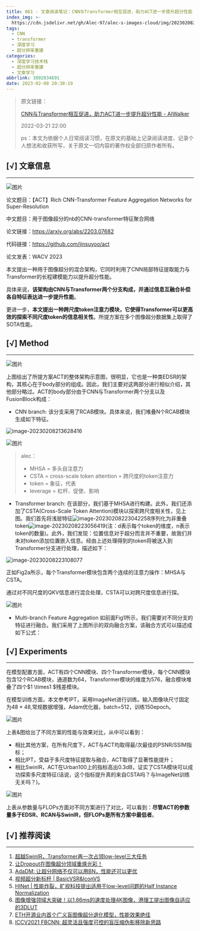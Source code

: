 ```yaml
---
title: 061 - 文章阅读笔记：CNN与Transformer相互促进，助力ACT进一步提升超分性能 - AIWalker
index_img: >-
  https://cdn.jsdelivr.net/gh/Alec-97/alec-s-images-cloud/img/202302082240702.jpg
tags:
  - CNN
  - transformer
  - 深度学习
  - 超分辨率重建
categories:
  - 深度学习技术栈
  - 超分辨率重建
  - 文章学习
abbrlink: 3802034691
date: 2023-02-08 20:30:19
---
```


> 原文链接：
>
> [CNN与Transformer相互促进，助力ACT进一步提升超分性能 - AIWalker](https://mp.weixin.qq.com/s?__biz=MzIyMjIxNDk3OA==&mid=2651687821&idx=1&sn=605624f3ae6289b5f2f0e10420ead7db&scene=21#wechat_redirect)
>
> 2022-03-21 22:00
>
> ps：本文为依据个人日常阅读习惯，在原文的基础上记录阅读进度、记录个人想法和收获所写，关于原文一切内容的著作权全部归原作者所有。



## [√] 文章信息

---

![图片](https://cdn.jsdelivr.net/gh/Alec-97/alec-s-images-cloud/img/202302082240802.jpg)

论文题目：【ACT】Rich CNN-Transformer Feature Aggregation Networks for Super-Resolution

中文题目：用于图像超分的nb的CNN-transformer特征聚合网络

论文链接：https://arxiv.org/abs/2203.07682

代码链接：https://github.com/jinsuyoo/act

论文发表：WACV 2023

本文提出一种用于图像超分的混合架构，它同时利用了CNN局部特征提取能力与Transformer的长程建模能力以提升超分性能。

具体来说，**该架构由CNN与Transformer两个分支构成，并通过信息互融合补偿各自特征表达进一步提升性能**。

更进一步，**本文提出一种跨尺度token注意力模块，它使得Transformer可以更高效的探索不同尺度token的信息相关性**。所提方案在多个图像超分数据集上取得了SOTA性能。



## [√] Method

---

![图片](https://cdn.jsdelivr.net/gh/Alec-97/alec-s-images-cloud/img/202302082240803.jpg)

上图给出了所提方案ACT的整体架构示意图，很明显，它也是一种类EDSR的架构，其核心在于body部分的组成。因此，我们主要对这两部分进行相似介绍，其他部分略过。ACT的body部分由于CNN与Transformer两个分支以及FusionBlock构成：

- CNN branch: 该分支采用了RCAB模块。具体来说，我们堆叠N个RCAB模块生成如下特征。

![image-20230208213628416](https://cdn.jsdelivr.net/gh/Alec-97/alec-s-images-cloud/img/202302082240804.png)

![图片](https://cdn.jsdelivr.net/gh/Alec-97/alec-s-images-cloud/img/202302082240805.jpg)

> alec：
>
> - MHSA = 多头自注意力
> - CSTA = cross-scale token attention = 跨尺度的token注意力
> - token = 象征，代表
> - leverage = 杠杆、促使、影响

- Transformer branch: 在该部分，我们基于MHSA进行构建。此外，我们还添加了CSTA(Cross-Scale Token Attention)模块以探索跨尺度相关性，见上图。我们首先将浅层特征![image-20230208223042258](https://cdn.jsdelivr.net/gh/Alec-97/alec-s-images-cloud/img/202302082240806.png)序列化为非重叠token![image-20230208223056419](https://cdn.jsdelivr.net/gh/Alec-97/alec-s-images-cloud/img/202302082240807.png)(注：d表示每个token的维度，n表示token的数量)。此外，我们发现：位置信息对于超分而言并不重要，故我们并未对token添加位置嵌入信息。经由上述处理得到的token将被送入到Transformer分支进行处理，描述如下：

![image-20230208223108077](https://cdn.jsdelivr.net/gh/Alec-97/alec-s-images-cloud/img/202302082240808.png)

正如Fig2a所示，每个Transformer模块包含两个连续的注意力操作：MHSA与CSTA。



通过对不同尺度的QKV信息进行混合处理，CSTA可以对跨尺度信息进行探。

![图片](https://cdn.jsdelivr.net/gh/Alec-97/alec-s-images-cloud/img/202302082240809.jpg)

- Multi-branch Feature Aggregation 如前面Fig1所示，我们需要对不同分支的特征进行融合。我们采用了上图所示的双向融合方案，该融合方式可以描述成如下公式：

## [√] Experiments

---

在模型配置方面，ACT有四个CNN模块、四个Transformer模块，每个CNN模块包含12个RCAB模块，通道数为64，Transformer模块的维度为576，融合模块堆叠了四个$1 \times1 $残差模块。

在模型训练方面，本文参考IPT，采用ImageNet进行训练。输入图像块尺寸固定为$48 \times48$,常规数据增强，Adam优化器，batch=512，训练150epoch。

![图片](https://cdn.jsdelivr.net/gh/Alec-97/alec-s-images-cloud/img/202302082240810.jpg)

上表&图给出了不同方案的性能与效果对比，从中可以看到：

- 相比其他方案，在所有尺度下，ACT与ACT均取得最/次最佳的PSNR/SSIM指标；
- 相比IPT，受益于多尺度特征提取与融合，ACT取得了显著性能提升；
- 相比SwinIR，ACT在Urban100上的指标高出0.3dB，证实了CSTA模块可以成功探索多尺度特征(话说，这个指标提升真的来自CSTA吗？与ImageNet训练无关吗？)。

![图片](https://cdn.jsdelivr.net/gh/Alec-97/alec-s-images-cloud/img/202302082240811.jpg)

上表从参数量与FLOPs方面对不同方案进行了对比，可以看到：**尽管ACT的参数量多于EDSR、RCAN与SwinIR，但FLOPs是所有方案中最低者**。





## [√] 推荐阅读

---

1. [超越SwinIR，Transformer再一次占领low-level三大任务](https://mp.weixin.qq.com/s?__biz=MzIyMjIxNDk3OA==&mid=2651687009&idx=1&sn=87a7cde28f2ba0f5cd602aed2928e065&scene=21#wechat_redirect)
2. [让Dropout在图像超分领域重焕光彩！](https://mp.weixin.qq.com/s?__biz=MzIyMjIxNDk3OA==&mid=2651687062&idx=1&sn=98cdf4f017c15f94b71db69b5ad64810&scene=21#wechat_redirect)
3. [AdaDM: 让超分网络不仅可以用BN，性能还可以更优](https://mp.weixin.qq.com/s?__biz=MzIyMjIxNDk3OA==&mid=2651686986&idx=1&sn=b6b4f687d75729b65be5cf30ba8b3dfa&scene=21#wechat_redirect)
4. [视频超分新标杆 | BasicVSR&IconVS](https://mp.weixin.qq.com/s?__biz=MzIyMjIxNDk3OA==&mid=2651682755&idx=1&sn=64944ce382f1d3928160189f97b5c383&scene=21#wechat_redirect)
5. [HINet | 性能炸裂，旷视科技提出适用于low-level问题的Half Instance Normalization](https://mp.weixin.qq.com/s?__biz=MzIyMjIxNDk3OA==&mid=2651684871&idx=1&sn=372665b85e3ed9ea90c7c5a67a17ac61&scene=21#wechat_redirect)
6. [图像增强领域大突破！以1.66ms的速度处理4K图像，港理工提出图像自适应的3DLUT](https://mp.weixin.qq.com/s?__biz=MzIyMjIxNDk3OA==&mid=2651682108&idx=1&sn=a29346042bf42730a48901bac00ef317&scene=21#wechat_redirect)
7. [ETH开源业内首个广义盲图像超分退化模型，性能效果绝佳](https://mp.weixin.qq.com/s?__biz=MzIyMjIxNDk3OA==&mid=2651683889&idx=1&sn=a602e3cdb44ea2901dd506630b5e3b70&scene=21#wechat_redirect)
8. [ICCV2021 FBCNN: 超灵活且强度可控的盲压缩伪影移除新思路](https://mp.weixin.qq.com/s?__biz=MzIyMjIxNDk3OA==&mid=2651686061&idx=1&sn=3b2ca0b46d95a1d393449b8db8161581&scene=21#wechat_redirect)